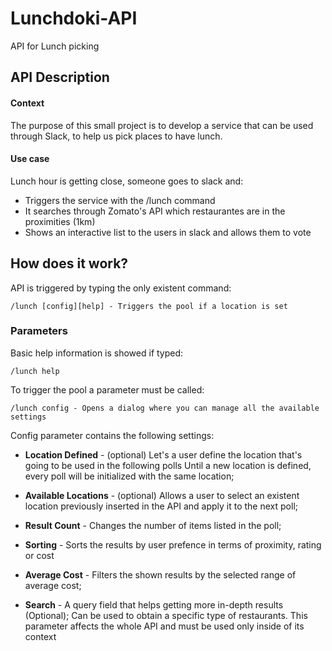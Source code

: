 # Lunchdoki-API 
API for Lunch picking

## API Description
#### Context
The purpose of this small project is to develop a service that can be used through Slack, to help us pick places to have lunch.

#### Use case
Lunch hour is getting close, someone goes to slack and:

- Triggers the service with the /lunch command
- It searches through Zomato's API which restaurantes are in the proximities (1km)
- Shows an interactive list to the users in slack and allows them to vote 
 
## How does it work?

API is triggered by typing the only existent command:

`/lunch [config][help] - Triggers the pool if a location is set`

### Parameters

Basic help information is showed if typed:

`/lunch help`

To trigger the pool a parameter must be called:

`/lunch config - Opens a dialog where you can manage all the available settings`

Config parameter contains the following settings:

- **Location Defined** - (optional) Let's a user define the location that's going to be used in the following polls
Until a new location is defined, every poll will be initialized with the same location;

- **Available Locations** - (optional) Allows a user to select an existent location previously inserted in the API and apply 
it to the next poll;

- **Result Count** - Changes the number of items listed in the poll;

- **Sorting** - Sorts the results by user prefence in terms of proximity, rating or cost

- **Average Cost** - Filters the shown results by the selected range of average cost;

- **Search** - A query field that helps getting more in-depth results (Optional); Can be used to obtain a specific type of restaurants. This parameter affects the whole API and must be used only inside of its context